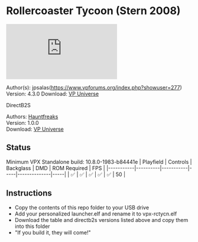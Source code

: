 # Rollercoaster Tycoon (Stern 2008)

![Table Preview](https://www.vpforums.org/index.php?app=downloads&module=display&section=screenshot&record=113867&id=13920&full=1)

Author(s): jpsalas(https://www.vpforums.org/index.php?showuser=277)  
Version: 4.3.0 
Download: [VP Universe](https://www.vpforums.org/index.php?app=downloads&showfile=13920)

DirectB2S

Authors: [Hauntfreaks](https://vpuniverse.com/profile/5216-hauntfreaks/)  
Version: 1.0.0  
Download: [VP Universe](https://vpuniverse.com/files/file/15971-rollercoaster-tycoon-stern-2002-b2s-with-full-dmd/)


## Status 

Minimum VPX Standalone build: 10.8.0-1983-b84441e
| Playfield | Controls | Backglass | DMD | ROM Required | FPS | 
|-----------|----------|-----------|-----|--------------|-----|
| :white_check_mark: | :white_check_mark: | :white_check_mark: | :white_check_mark: | :white_check_mark: | 50 |

## Instructions

- Copy the contents of this repo folder to your USB drive
- Add your personalized launcher.elf and rename it to vpx-rctycn.elf
- Download the table and directb2s versions listed above and copy them into this folder
- "If you build it, they will come!"